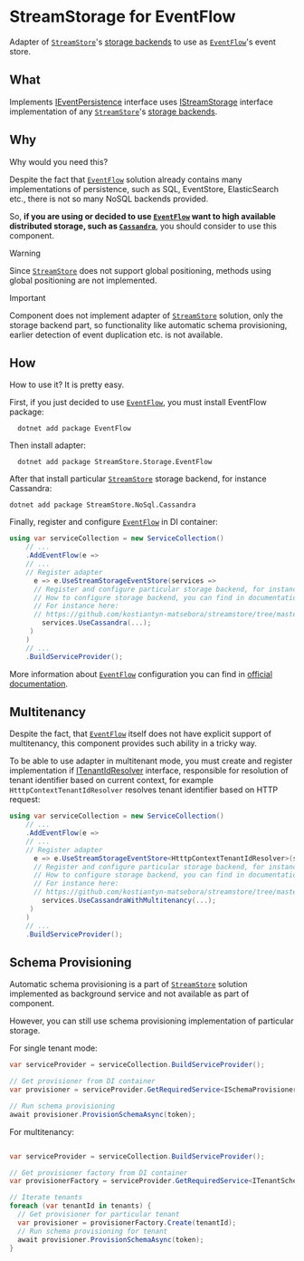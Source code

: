 # StreamStorage for EventFlow

Adapter of [`StreamStore`]'s [storage backends] to use as [`EventFlow`]'s event store.

## What

Implements [IEventPersistence] interface uses [IStreamStorage] interface implementation of any [`StreamStore`]'s [storage backends].

## Why

Why would you need this?

Despite the fact that [`EventFlow`] solution already contains many implementations of persistence, such as SQL, EventStore, ElasticSearch etc., there is not so many NoSQL backends provided.

So, **if you are using or decided to use [`EventFlow`] want to high available distributed storage, such as [`Cassandra`]**, you should consider to use this component. 

> [!WARNING]
  Since [`StreamStore`] does not support global positioning, methods using global positioning are not implemented.

> [!IMPORTANT]
> Component does not implement adapter of [`StreamStore`] solution, only the storage backend part, so functionality like automatic schema provisioning, earlier detection of event duplication etc. is not available.

## How

How to use it? It is pretty easy.

First, if you just decided to use [`EventFlow`], you must install EventFlow package:

```dotnetcli
  dotnet add package EventFlow
```

Then install adapter:

```dotnetcli
  dotnet add package StreamStore.Storage.EventFlow
```

After that install particular [`StreamStore`] storage backend, for instance Cassandra:

```dotnetcli
dotnet add package StreamStore.NoSql.Cassandra
```

Finally, register and configure [`EventFlow`] in DI container:

```csharp
using var serviceCollection = new ServiceCollection()
    // ...
    .AddEventFlow(e => 
    // ...
    // Register adapter
      e => e.UseStreamStorageEventStore(services =>
      // Register and configure particular storage backend, for instance Cassandra
      // How to configure storage backend, you can find in documentation of particular one.
      // For instance here:
      // https://github.com/kostiantyn-matsebora/streamstore/tree/master/src/StreamStore.NoSql.Cassandra#configuration-options
        services.UseCassandra(...);
     )
    )
    // ...
    .BuildServiceProvider();
```

More information about [`EventFlow`] configuration you can find in [official documentation](https://geteventflow.net/additional/configuration/).

## Multitenancy

Despite the fact, that [`EventFlow`] itself does not have explicit support of multitenancy, this component provides such ability in a tricky way.

To be able to use adapter in multitenant mode, you must create and register implementation if [ITenantIdResolver] interface, responsible for resolution of tenant identifier based on current context, for example `HtttpContextTenantIdResolver` resolves tenant identifier based on HTTP request:

```csharp
using var serviceCollection = new ServiceCollection()
    // ...
    .AddEventFlow(e => 
    // ...
    // Register adapter
      e => e.UseStreamStorageEventStore<HtttpContextTenantIdResolver>(services =>
      // Register and configure particular storage backend, for instance Cassandra
      // How to configure storage backend, you can find in documentation of particular one.
      // For instance here:
      // https://github.com/kostiantyn-matsebora/streamstore/tree/master/src/StreamStore.NoSql.Cassandra#configuration-options
        services.UseCassandraWithMultitenancy(...);
     )
    )
    // ...
    .BuildServiceProvider();
```

## Schema Provisioning

Automatic schema provisioning is a part of [`StreamStore`] solution implemented as background service and not available as part of component.

However, you can still use schema provisioning implementation of particular storage.

For single tenant mode:

```csharp
var serviceProvider = serviceCollection.BuildServiceProvider();

// Get provisioner from DI container
var provisioner = serviceProvider.GetRequiredService<ISchemaProvisioner>();

// Run schema provisioning
await provisioner.ProvisionSchemaAsync(token);

```

For multitenancy:

```csharp

var serviceProvider = serviceCollection.BuildServiceProvider();

// Get provisioner factory from DI container
var provisionerFactory = serviceProvider.GetRequiredService<ITenantSchemaProvisionerFactory>();

// Iterate tenants
foreach (var tenantId in tenants) {
  // Get provisioner for particular tenant
  var provisioner = provisionerFactory.Create(tenantId);
  // Run schema provisioning for tenant
  await provisioner.ProvisionSchemaAsync(token);
}
```

[`EventFlow`]: https://github.com/eventflow/EventFlow
[`StreamStore`]: https://github.com/kostiantyn-matsebora/streamstore 
[storage backends]: https://github.com/kostiantyn-matsebora/streamstore?tab=readme-ov-file#storage-packages
[IEventPersistence]: https://github.com/eventflow/EventFlow/blob/develop-v1/Source/EventFlow/EventStores/IEventPersistence.cs
[IStreamStorage]: https://github.com/kostiantyn-matsebora/streamstore/blob/master/src/StreamStore.Storage.Contracts/Storage/IStreamStorage.cs
[`Cassandra`]: https://cassandra.apache.org/_/index.html
[ITenantIdResolver]: https://github.com/kostiantyn-matsebora/streamstore/blob/master/src/StreamStore.Storage.EventFlow/ITenantIdResolver.cs

